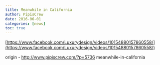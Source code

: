 ```yaml
---
title: Meanwhile in California
author: PipisCrew
date: 2016-06-01
categories: [news]
toc: true
---
```


[https://www.facebook.com/Luxurydesign/videos/10154880157860558/](https://www.facebook.com/Luxurydesign/videos/10154880157860558/)

origin - http://www.pipiscrew.com/?p=5736 meanwhile-in-california